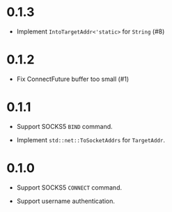 # 0.1.3

* Implement `IntoTargetAddr<'static>` for `String` (#8)

# 0.1.2

* Fix ConnectFuture buffer too small (#1)

# 0.1.1

* Support SOCKS5 `BIND` command.

* Implement `std::net::ToSocketAddrs` for `TargetAddr`.

# 0.1.0

* Support SOCKS5 `CONNECT` command.

* Support username authentication.